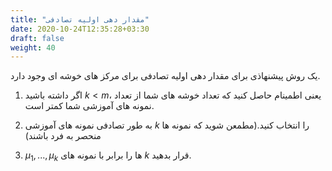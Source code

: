 ```yaml
---
title: "مقدار دهی اولیه تصادفی"
date: 2020-10-24T12:35:28+03:30
draft: false
weight: 40
---
```


یک روش پیشنهاذی برای مقدار دهی اولیه تصادفی برای مرکز های خوشه ای وجود دارد.

1. اگر داشته باشید $k < m$، یعنی اطمینام حاصل کنید که تعداد خوشه های شما از تعداد نمونه های آموزشی شما کمتر است.

2. به طور تصادفی نمونه های آموزشی $k$ را انتخاب کنید.(مطمعن شوید که نمونه ها منحصر به فرد باشند)

3. $\mu_1, ..., \mu _k$ ها را برابر با نمونه های $k$ قرار بدهید.
